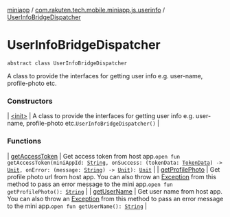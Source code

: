 [miniapp](../../index.md) / [com.rakuten.tech.mobile.miniapp.js.userinfo](../index.md) / [UserInfoBridgeDispatcher](./index.md)

# UserInfoBridgeDispatcher

`abstract class UserInfoBridgeDispatcher`

A class to provide the interfaces for getting user info e.g. user-name, profile-photo etc.

### Constructors

| [&lt;init&gt;](-init-.md) | A class to provide the interfaces for getting user info e.g. user-name, profile-photo etc.`UserInfoBridgeDispatcher()` |

### Functions

| [getAccessToken](get-access-token.md) | Get access token from host app.`open fun getAccessToken(miniAppId: `[`String`](https://kotlinlang.org/api/latest/jvm/stdlib/kotlin/-string/index.html)`, onSuccess: (tokenData: `[`TokenData`](../-token-data/index.md)`) -> `[`Unit`](https://kotlinlang.org/api/latest/jvm/stdlib/kotlin/-unit/index.html)`, onError: (message: `[`String`](https://kotlinlang.org/api/latest/jvm/stdlib/kotlin/-string/index.html)`) -> `[`Unit`](https://kotlinlang.org/api/latest/jvm/stdlib/kotlin/-unit/index.html)`): `[`Unit`](https://kotlinlang.org/api/latest/jvm/stdlib/kotlin/-unit/index.html) |
| [getProfilePhoto](get-profile-photo.md) | Get profile photo url from host app. You can also throw an [Exception](https://kotlinlang.org/api/latest/jvm/stdlib/kotlin/-exception/index.html) from this method to pass an error message to the mini app.`open fun getProfilePhoto(): `[`String`](https://kotlinlang.org/api/latest/jvm/stdlib/kotlin/-string/index.html) |
| [getUserName](get-user-name.md) | Get user name from host app. You can also throw an [Exception](https://kotlinlang.org/api/latest/jvm/stdlib/kotlin/-exception/index.html) from this method to pass an error message to the mini app.`open fun getUserName(): `[`String`](https://kotlinlang.org/api/latest/jvm/stdlib/kotlin/-string/index.html) |

